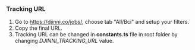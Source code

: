 ### Tracking URL
1. Go to https://djinni.co/jobs/, choose tab "All/Всі" and setup your filters.
2. Copy the final URL.
3. Tracking URL can be changed in **constants.ts** file in root folder by changing *DJINNI_TRACKING_URL* value.